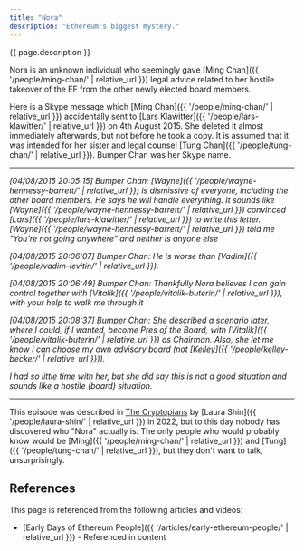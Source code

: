 ```yaml
---
title: "Nora"
description: "Ethereum's biggest mystery."
---
```


{{ page.description }}

Nora is an unknown individual who seemingly gave [Ming Chan]({{ '/people/ming-chan/' | relative_url }}) legal advice related to her hostile takeover of the EF from the other newly elected board members.

Here is a Skype message which [Ming Chan]({{ '/people/ming-chan/' | relative_url }}) accidentally sent to [Lars Klawitter]({{ '/people/lars-klawitter/' | relative_url }}) on 4th August 2015.  She deleted it almost immediately afterwards, but not before he took a copy.  It is assumed that it was intended for her sister and legal counsel [Tung Chan]({{ '/people/tung-chan/' | relative_url }}).  Bumper Chan was her Skype name.

----
*[04/08/2015 20:05:15] Bumper Chan: [Wayne]({{ '/people/wayne-hennessy-barrett/' | relative_url }}) is dismissive of everyone, including the other board members. He says he will handle everything. It sounds like [Wayne]({{ '/people/wayne-hennessy-barrett/' | relative_url }}) convinced [Lars]({{ '/people/lars-klawitter/' | relative_url }}) to write this letter. [Wayne]({{ '/people/wayne-hennessy-barrett/' | relative_url }}) told me "You're not going anywhere" and neither is anyone else*

*[04/08/2015 20:06:07] Bumper Chan: He is worse than [Vadim]({{ '/people/vadim-levitin/' | relative_url }}).*

*[04/08/2015 20:06:49] Bumper Chan: Thankfully Nora believes I can gain control together with [Vitalik]({{ '/people/vitalik-buterin/' | relative_url }}), with your help to walk me through it*

*[04/08/2015 20:08:37] Bumper Chan: She described a scenario later, where I could, if I wanted, become Pres of the Board, with [Vitalik]({{ '/people/vitalik-buterin/' | relative_url }}) as Chairman. Also, she let me know I can choose my own advisory board (not [Kelley]({{ '/people/kelley-becker/' | relative_url }})).*

*I had so little time with her, but she did say this is not a good situation and sounds like a hostile (board) situation.*

----

This episode was described in [The Cryptopians](https://www.amazon.ca/Cryptopians-Idealism-Greed-Making-Cryptocurrency/dp/1541763017/) by [Laura Shin]({{ '/people/laura-shin/' | relative_url }}) in 2022, but to this day nobody has discovered who "Nora" actually is.  The only people who would probably know would be [Ming]({{ '/people/ming-chan/' | relative_url }}) and [Tung]({{ '/people/tung-chan/' | relative_url }}), but they don't want to talk, unsurprisingly.

## References

This page is referenced from the following articles and videos:

- [Early Days of Ethereum People]({{ '/articles/early-ethereum-people/' | relative_url }}) - Referenced in content
